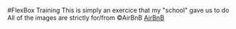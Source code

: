 #FlexBox Training
This is simply an exercice that my "school" gave us to do
All of the images are strictly for/from &copy;AirBnB
[AirBnB](https://www.airbnb.fr/)
